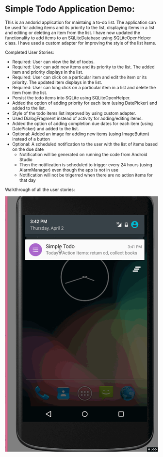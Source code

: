# Simple Todo Application Demo:
This is an andorid application for maintaing a to-do list. The application can be used for adding items and its priority to the list, displaying items in a list and editing or deleting an item from the list. I have now updated the functionality to add items to an SQLiteDatabase using SQLiteOpenHelper class. I have used a custom adapter for improving the style of the list items. 

Completed User Stories:
* Required: User can view the list of todos.
* Required: User can add new items and its priority to the list. The added item and priority displays in the list.
* Required: User can click on a particular item and edit the item or its priority. The updated item displays in the list.
* Required: User can long click on a particular item in a list and delete the item from the list.
* Persist the todo items into SQLite using SQLiteOpenHelper.
* Added the option of adding priority for each item (using DatePicker) and added to the list.
* Style of the todo items list improved by using custom adapter.
* Used DialogFragment instead of activity for adding/editing items.
* Added the option of adding completion due dates for each item (using DatePicker) and added to the list.
* Optional: Added an image for adding new items (using ImageButton) instead of a button
* Optional: A scheduled notification to the user with the list of items based on the due date
  - Notification will be generated on running the code from Android Studio 
  - Then the notification is scheduled to trigger every 24 hours (using AlarmManager) even though the app is not in use
  - Notification will not be trigerred when there are no action items for that day

Walkthrough of all the user stories:
 
<IMG src="Simple Todo Walkthrough.gif"/>
